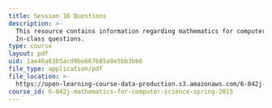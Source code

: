 ```yaml
---
title: Session 16 Questions
description: >-
  This resource contains information regarding mathematics for computer science:
  In-class questions.
type: course
layout: pdf
uid: 1ae46a63b5acd9be667b85a9e5bb3bb6
file_type: application/pdf
file_location: >-
  https://open-learning-course-data-production.s3.amazonaws.com/6-042j-mathematics-for-computer-science-spring-2015/1ae46a63b5acd9be667b85a9e5bb3bb6_MIT6_042JS15_cp16.pdf
course_id: 6-042j-mathematics-for-computer-science-spring-2015
---
```

